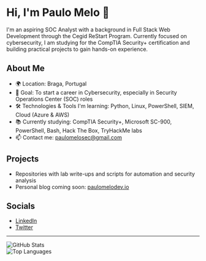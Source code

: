 # Hi, I'm Paulo Melo 👋

I'm an aspiring SOC Analyst with a background in Full Stack Web Development through the Cegid ReStart Program. Currently focused on cybersecurity, I am studying for the CompTIA Security+ certification and building practical projects to gain hands-on experience.

## About Me
- 🌍 Location: Braga, Portugal  
- 🎯 Goal: To start a career in Cybersecurity, especially in Security Operations Center (SOC) roles  
- 🛠️ Technologies & Tools I'm learning: Python, Linux, PowerShell, SIEM, Cloud (Azure & AWS)  
- 📚 Currently studying: CompTIA Security+, Microsoft SC-900, PowerShell, Bash, Hack The Box, TryHackMe labs  
- 📫 Contact me: [paulomelosec@gmail.com](mailto:paulomelosec@gmail.com)  

## Projects
- Repositories with lab write-ups and scripts for automation and security analysis  
- Personal blog coming soon: [paulomelodev.io](https://paulomelodev.io)  

## Socials  
- [LinkedIn](https://www.linkedin.com/in/paulomelosec/)  
- [Twitter](https://x.com/PauloMeloSec)  

---

![GitHub Stats](https://github-readme-stats.vercel.app/api?username=PauloMeloSec&show_icons=true&theme=dark)  
![Top Languages](https://github-readme-stats.vercel.app/api/top-langs/?username=PauloMeloSec&layout=compact&theme=dark)
